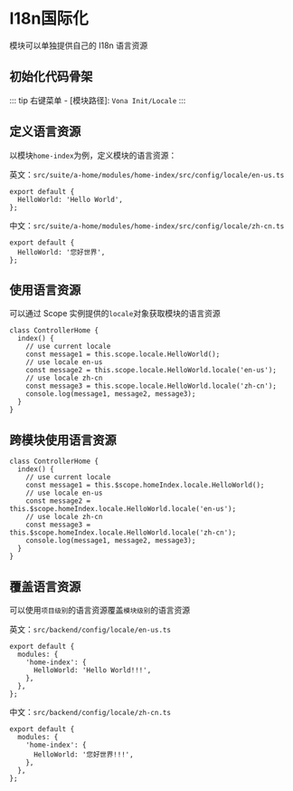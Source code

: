 # I18n国际化

模块可以单独提供自己的 I18n 语言资源

## 初始化代码骨架

::: tip
右键菜单 - [模块路径]: `Vona Init/Locale`
:::

## 定义语言资源

以模块`home-index`为例，定义模块的语言资源：

英文：`src/suite/a-home/modules/home-index/src/config/locale/en-us.ts`

```typescript{2}
export default {
  HelloWorld: 'Hello World',
};
```

中文：`src/suite/a-home/modules/home-index/src/config/locale/zh-cn.ts`

```typescript{2}
export default {
  HelloWorld: '您好世界',
};
```

## 使用语言资源

可以通过 Scope 实例提供的`locale`对象获取模块的语言资源

```typescript{3-9}
class ControllerHome {
  index() {
    // use current locale
    const message1 = this.scope.locale.HelloWorld();
    // use locale en-us
    const message2 = this.scope.locale.HelloWorld.locale('en-us');
    // use locale zh-cn
    const message3 = this.scope.locale.HelloWorld.locale('zh-cn');
    console.log(message1, message2, message3);
  }
}
```

## 跨模块使用语言资源

```typescript{3-9}
class ControllerHome {
  index() {
    // use current locale
    const message1 = this.$scope.homeIndex.locale.HelloWorld();
    // use locale en-us
    const message2 = this.$scope.homeIndex.locale.HelloWorld.locale('en-us');
    // use locale zh-cn
    const message3 = this.$scope.homeIndex.locale.HelloWorld.locale('zh-cn');
    console.log(message1, message2, message3);
  }
}
```

## 覆盖语言资源

可以使用`项目级别`的语言资源覆盖`模块级别`的语言资源

英文：`src/backend/config/locale/en-us.ts`

```typescript{3-5}
export default {
  modules: {
    'home-index': {
      HelloWorld: 'Hello World!!!',
    },
  },
};
```

中文：`src/backend/config/locale/zh-cn.ts`

```typescript{3-5}
export default {
  modules: {
    'home-index': {
      HelloWorld: '您好世界!!!',
    },
  },
};
```

